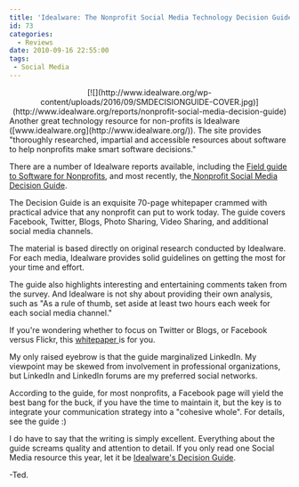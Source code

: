 ```yaml
---
title: 'Idealware: The Nonprofit Social Media Technology Decision Guide'
id: 73
categories:
  - Reviews
date: 2010-09-16 22:55:00
tags:
 - Social Media
---
```


<div class="separator" style="clear:both;text-align:center;">[![](http://www.idealware.org/wp-content/uploads/2016/09/SMDECISIONGUIDE-COVER.jpg)](http://www.idealware.org/reports/nonprofit-social-media-decision-guide)</div>
Another great technology resource for non-profits is Idealware ([www.idealware.org](http://www.idealware.org/)). The site provides "thoroughly researched, impartial and accessible resources about software to help nonprofits make smart software decisions."

There are a number of Idealware reports available, including the [Field guide to Software for Nonprofits](http://www.idealware.org/homepage-features/field-guide-feature2), and most recently, the[ Nonprofit Social Media Decision Guide](http://www.idealware.org/reports/nonprofit-social-media-decision-guide).

The Decision Guide is an exquisite 70-page whitepaper crammed with practical advice that any nonprofit can put to work today. The guide covers Facebook, Twitter, Blogs, Photo Sharing, Video Sharing, and additional social media channels.

The material is based directly on original research conducted by Idealware. For each media, Idealware provides solid guidelines on getting the most for your time and effort.

The guide also highlights interesting and entertaining comments taken from the survey. And Idealware is not shy about providing their own analysis, such as "As a rule of thumb, set aside at least two hours each week for each social media channel."

If you're wondering whether to focus on Twitter or Blogs, or Facebook versus Flickr, this [whitepaper ](http://www.idealware.org/reports/nonprofit-social-media-decision-guide)is for you.

My only raised eyebrow is that the guide marginalized LinkedIn. My viewpoint may be skewed from involvement in professional organizations, but LinkedIn and LinkedIn forums are my preferred social networks.

According to the guide, for most nonprofits, a Facebook page will yield the best bang for the buck, if you have the time to maintain it, but the key is to integrate your communication strategy into a "cohesive whole". For details, see the guide :)

I do have to say that the writing is simply excellent. Everything about the guide screams quality and attention to detail. If you only read one Social Media resource this year, let it be [Idealware's Decision Guide](http://www.idealware.org/reports/nonprofit-social-media-decision-guide).

-Ted.